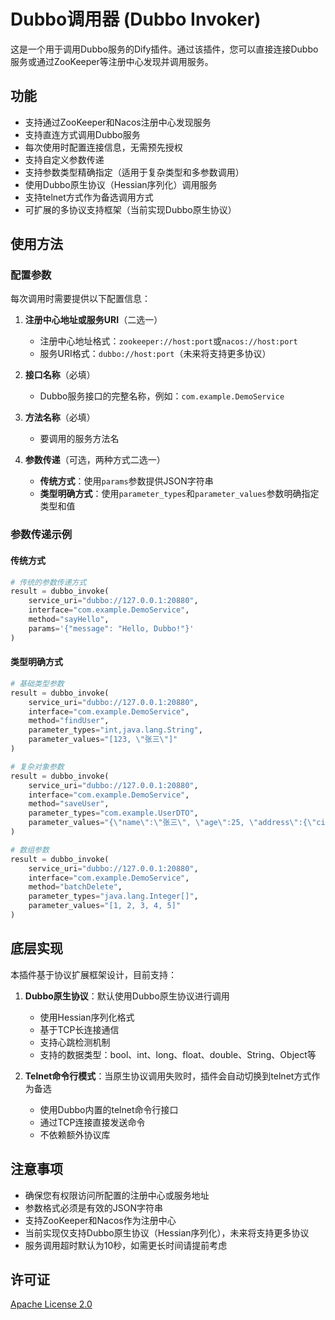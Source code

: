 # Dubbo调用器 (Dubbo Invoker)

这是一个用于调用Dubbo服务的Dify插件。通过该插件，您可以直接连接Dubbo服务或通过ZooKeeper等注册中心发现并调用服务。

## 功能

- 支持通过ZooKeeper和Nacos注册中心发现服务
- 支持直连方式调用Dubbo服务
- 每次使用时配置连接信息，无需预先授权
- 支持自定义参数传递
- 支持参数类型精确指定（适用于复杂类型和多参数调用）
- 使用Dubbo原生协议（Hessian序列化）调用服务
- 支持telnet方式作为备选调用方式
- 可扩展的多协议支持框架（当前实现Dubbo原生协议）

## 使用方法

### 配置参数

每次调用时需要提供以下配置信息：

1. **注册中心地址或服务URI**（二选一）
   - 注册中心地址格式：`zookeeper://host:port`或`nacos://host:port`
   - 服务URI格式：`dubbo://host:port`（未来将支持更多协议）

2. **接口名称**（必填）
   - Dubbo服务接口的完整名称，例如：`com.example.DemoService`

3. **方法名称**（必填）
   - 要调用的服务方法名

4. **参数传递**（可选，两种方式二选一）
   - **传统方式**：使用`params`参数提供JSON字符串
   - **类型明确方式**：使用`parameter_types`和`parameter_values`参数明确指定类型和值

### 参数传递示例

#### 传统方式

```python
# 传统的参数传递方式
result = dubbo_invoke(
    service_uri="dubbo://127.0.0.1:20880",
    interface="com.example.DemoService",
    method="sayHello",
    params='{"message": "Hello, Dubbo!"}'
)
```

#### 类型明确方式

```python
# 基础类型参数
result = dubbo_invoke(
    service_uri="dubbo://127.0.0.1:20880",
    interface="com.example.DemoService",
    method="findUser",
    parameter_types="int,java.lang.String",
    parameter_values="[123, \"张三\"]"
)

# 复杂对象参数
result = dubbo_invoke(
    service_uri="dubbo://127.0.0.1:20880",
    interface="com.example.DemoService",
    method="saveUser",
    parameter_types="com.example.UserDTO",
    parameter_values="{\"name\":\"张三\", \"age\":25, \"address\":{\"city\":\"上海\"}}"
)

# 数组参数
result = dubbo_invoke(
    service_uri="dubbo://127.0.0.1:20880",
    interface="com.example.DemoService",
    method="batchDelete",
    parameter_types="java.lang.Integer[]",
    parameter_values="[1, 2, 3, 4, 5]"
)
```

## 底层实现

本插件基于协议扩展框架设计，目前支持：

1. **Dubbo原生协议**：默认使用Dubbo原生协议进行调用
   - 使用Hessian序列化格式
   - 基于TCP长连接通信
   - 支持心跳检测机制
   - 支持的数据类型：bool、int、long、float、double、String、Object等

2. **Telnet命令行模式**：当原生协议调用失败时，插件会自动切换到telnet方式作为备选
   - 使用Dubbo内置的telnet命令行接口
   - 通过TCP连接直接发送命令
   - 不依赖额外协议库

## 注意事项

- 确保您有权限访问所配置的注册中心或服务地址
- 参数格式必须是有效的JSON字符串
- 支持ZooKeeper和Nacos作为注册中心
- 当前实现仅支持Dubbo原生协议（Hessian序列化），未来将支持更多协议
- 服务调用超时默认为10秒，如需更长时间请提前考虑

## 许可证

[Apache License 2.0](LICENSE) 